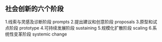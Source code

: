 社会创新的六个阶段
------
1.线索与灵感及诊断阶段 prompts
2.提出建议和创意阶段 proposals
3.原型和试点阶段 prototype
4.可持续发展阶段 sustaining
5.规模化扩散阶段 scaling
6.系统性变革阶段 systemic change